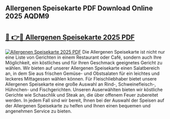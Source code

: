 ## Allergenen Speisekarte PDF Download Online 2025 AQDM9

# <h2><a href="http://gc67sj2.nevu.top/?p=Allergenen+Speisekarte">🔗 👉🔴 Allergenen Speisekarte 2025 PDF</a></h2>

[![Allergenen Speisekarte 2025 PDF](https://i.imgur.com/dBaPXMq.png)](http://gc67sj2.nevu.top/?p=Allergenen+Speisekarte)
Die Allergenen Speisekarte ist nicht nur eine Liste von Gerichten in einem Restaurant oder Café, sondern auch Ihre Möglichkeit, ein köstliches und für Ihren Geschmack geeignetes Gericht zu wählen. Wir bieten auf unserer Allergenen Speisekarte einen Salatbereich an, in dem Sie aus frischen Gemüse- und Obstsalaten für ein leichtes und leckeres Mittagessen wählen können. Für Fleischliebhaber bietet unsere Allergenen Speisekarte eine große Auswahl an Rind-, Schweinefleisch-, Hühnchen- und Fischgerichten. Unseren Auserwählten bieten wir köstliche Gerichte wie Schaschlik und Steak an, die über offenem Feuer zubereitet werden. In jedem Fall sind wir bereit, Ihnen bei der Auswahl der Speisen auf der Allergenen Speisekarte zu helfen und Ihnen einen bequemen und angenehmen Service zu bieten.
